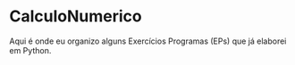 # CalculoNumerico
 Aqui é onde eu organizo alguns Exercícios Programas (EPs) que já elaborei em Python.
